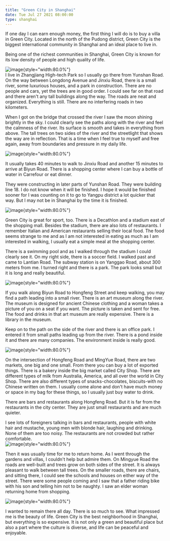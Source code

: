 ```yaml
---
title: "Green City in Shanghai"
date: Tue Jul 27 2021 08:00:00
type: shanghai
---
```

If one day I can earn enough money, the first thing I will do is to buy
a villa in Green City. Located in the north of the Pudong district,
Green City is the biggest international community in Shanghai and an
ideal place to live in.

Being one of the richest communities in Shanghai, Green City is known
for its low density of people and high quality of life.

![image](https://blog.jimchen.me/284822461-9c5e632e-217f-4cf9-a8d0-2970c904cbb6.png){style="width:80.0%"}\
I live in Zhangjiang High-tech Park so I usually go there from Yunshan
Road. On the way between Longdong Avenue and Jinxiu Road, there is a
small river, some luxurious houses, and a park in construction. There
are no people and cars, yet the trees are in good order. I could see far
on that road and there aren't any tall buildings along the way. The
roads are neat and organized. Everything is still. There are no
interfering roads in two kilometers.

When I got on the bridge that crossed the river I saw the moon shining
brightly in the sky. I could clearly see the paths along with the river
and feel the calmness of the river. Its surface is smooth and takes in
everything from above. The tall trees on two sides of the river and the
streetlight that shows the way are in reflection. That is a time when I
feel true to myself and free again, away from boundaries and pressure in
my daily life.

![image](https://blog.jimchen.me/284822474-bf6b4130-4f60-4053-a9f8-d6a12b3f88c9.png){style="width:80.0%"}

It usually takes 40 minutes to walk to Jinxiu Road and another 15
minutes to arrive at Biyun Road. There is a shopping center where I can
buy a bottle of water in Carrefour or eat dinner.

They were constructing in later parts of Yunshan Road. They were
building line 18. I do not know when it will be finished. I hope it
would be finished sooner for I was counting on it to go to Yangpu
district a lot quicker that way. But I may not be in Shanghai by the
time it is finished.

![image](https://blog.jimchen.me/1d79ab03-f7a6-4ebe-8988-203f000f977c){style="width:80.0%"}

Green City is great for sport, too. There is a Decathlon and a stadium
east of the shopping mall. Besides the stadium, there are also lots of
restaurants. I remember Italian and American restaurants selling their
local food. The food seems strange to me and as I am not interested in
eating as much as I am interested in walking, I usually eat a simple
meal at the shopping center.

There is a swimming pool and as I walked through the stadium I could
clearly see it. On my right side, there is a soccer field. I walked past
and came to Lantian Road. The subway station is on Yanggao Road, about
300 meters from me. I turned right and there is a park. The park looks
small but it is long and really beautiful.

![image](https://blog.jimchen.me/8e837dfd-5f66-4365-84dd-a1654fb562dc){style="width:80.0%"}

If you walk along Biyun Road to Hongfeng Street and keep walking, you
may find a path leading into a small river. There is an art museum along
the river. The museum is designed for ancient Chinese clothing and a
woman takes a picture of you on a seat if you want. The picture is taken
and sent for free. The food and drinks in that art museum are really
expensive. There is a library in the museum.

Keep on to the path on the side of the river and there is an office
park. I entered it from small paths leading up from the river. There is
a pond inside it and there are many companies. The environment inside is
really good.

![image](https://blog.jimchen.me/0ac8e9ab-4bc5-4d23-a89b-9cd2d4e5ba60){style="width:80.0%"}

On the intersection of Hongfeng Road and MingYue Road, there are two
markets, one big and one small. From there you can buy a lot of exported
things. There is a bakery inside the big market called City Shop. There
are different types of milk from Australia, America, and all over the
world in City Shop. There are also different types of snacks-chocolates,
biscuits-with no Chinese written on them. I usually come alone and don't
have much money or space in my bag for these things, so I usually just
buy water to drink.

There are bars and restaurants along Hongfeng Road. But it is far from
the restaurants in the city center. They are just small restaurants and
are much quieter.

I see lots of foreigners talking in bars and restaurants, people with
white hair and mustache, young men with blonde hair, laughing and
drinking. None of them are too noisy. The restaurants are not crowded
but rather comfortable.\
![image](https://blog.jimchen.me/60555d79-8f8a-4a44-a692-69fd5020a6c5){style="width:80.0%"}

Then it was usually time for me to return home. As I went through the
gardens and villas, I couldn't help but admire them. On Mingyue Road the
roads are well-built and trees grow on both sides of the street. It is
always pleasant to walk between tall trees. On the smaller roads, there
are chairs, and sitting there, I could see the schools and houses on
either way of the street. There were some people coming and I saw that a
father riding bike with his son and telling him not to be naughty. I saw
an elder woman returning home from shopping.

![image](https://blog.jimchen.me/a32fc141-e80e-45c2-8545-6d0adaf0ce98){style="width:80.0%"}

I wanted to remain there all day. There is so much to see. What
impressed me is the beauty of life. Green City is the best neighborhood
in Shanghai, but everything is so expensive. It is not only a green and
beautiful place but also a part where the culture is diverse, and life
can be peaceful and enjoyable.
